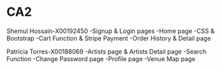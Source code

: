 # CA2

Shemul Hossain-X00192450
-Signup & Login pages
-Home page
-CSS & Bootstrap
-Cart Function & Stripe Payment
-Order History & Detail page

Patricia Torres-X00188069
-Artists page & Artists Detail page
-Search Function
-Change Password page
-Profile page
-Venue Map page


